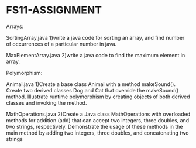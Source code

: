 # FS11-ASSIGNMENT
Arrays:

SortingArray.java
1)write a java code for sorting an array, and find number of occurrences of a particular number in java.

MaxElementArray.java 
2)write a java code to find the maximum element in array.

Polymorphism:

Animal.java
1)Create a base class Animal with a method makeSound(). Create two derived classes Dog and Cat that override the makeSound() method. Illustrate runtime polymorphism by creating objects of both derived classes and invoking the method.

MathOperations.java 
2)Create a Java class MathOperations with overloaded methods for addition (add) that can accept two integers, three doubles, and two strings, respectively. Demonstrate the usage of these methods in the main method by adding two integers, three doubles, and concatenating two strings
